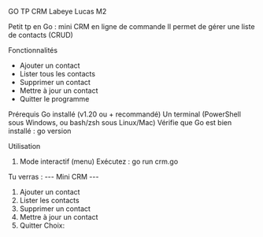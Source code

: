 GO TP CRM Labeye Lucas M2

Petit tp en Go : mini CRM en ligne de commande
Il permet de gérer une liste de contacts (CRUD)

Fonctionnalités
  - Ajouter un contact
  - Lister tous les contacts
  - Supprimer un contact
  - Mettre à jour un contact
  - Quitter le programme


Prérequis
Go installé
 (v1.20 ou + recommandé)
Un terminal (PowerShell sous Windows, ou bash/zsh sous Linux/Mac)
Vérifie que Go est bien installé :
  go version

  Utilisation
1. Mode interactif (menu)
Exécutez :
  go run crm.go

Tu verras :
--- Mini CRM ---
1. Ajouter un contact
2. Lister les contacts
3. Supprimer un contact
4. Mettre à jour un contact
5. Quitter
Choix:
















